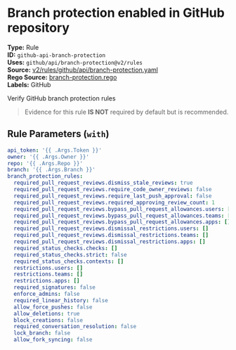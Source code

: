 # Branch protection enabled in GitHub repository  
**Type:** Rule  
**ID:** `github-api-branch-protection`  
**Uses:** `github/api/branch-protection@v2/rules`  
**Source:** [v2/rules/github/api/branch-protection.yaml](https://github.com/scribe-public/sample-policies/v2/rules/github/api/branch-protection.yaml)  
**Rego Source:** [branch-protection.rego](https://github.com/scribe-public/sample-policies/v2/rules/github/api/branch-protection.rego)  
**Labels:** GitHub  

Verify GitHub branch protection rules

> Evidence for this rule **IS NOT** required by default but is recommended.


## Rule Parameters (`with`)  
```yaml
api_token: '{{ .Args.Token }}'
owner: '{{ .Args.Owner }}'
repo: '{{ .Args.Repo }}'
branch: '{{ .Args.Branch }}'
branch_protection_rules:
  required_pull_request_reviews.dismiss_stale_reviews: true
  required_pull_request_reviews.require_code_owner_reviews: false
  required_pull_request_reviews.require_last_push_approval: false
  required_pull_request_reviews.required_approving_review_count: 1
  required_pull_request_reviews.bypass_pull_request_allowances.users: []
  required_pull_request_reviews.bypass_pull_request_allowances.teams: []
  required_pull_request_reviews.bypass_pull_request_allowances.apps: []
  required_pull_request_reviews.dismissal_restrictions.users: []
  required_pull_request_reviews.dismissal_restrictions.teams: []
  required_pull_request_reviews.dismissal_restrictions.apps: []
  required_status_checks.checks: []
  required_status_checks.strict: false
  required_status_checks.contexts: []
  restrictions.users: []
  restrictions.teams: []
  restrictions.apps: []
  required_signatures: false
  enforce_admins: false
  required_linear_history: false
  allow_force_pushes: false
  allow_deletions: true
  block_creations: false
  required_conversation_resolution: false
  lock_branch: false
  allow_fork_syncing: false
```

